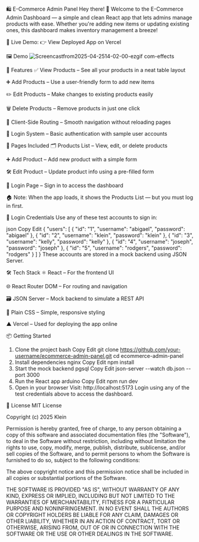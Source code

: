 🛍️ E-Commerce Admin Panel
Hey there! 👋
Welcome to the E-Commerce Admin Dashboard — a simple and clean React app that lets admins manage products with ease. Whether you're adding new items or updating existing ones, this dashboard makes inventory management a breeze!

🔗 Live Demo:
👉 View Deployed App on Vercel

🖼 Demo
![Screencastfrom2025-04-2514-02-00-ezgif com-effects](https://github.com/user-attachments/assets/592ee478-168f-4c79-87cd-83a09e00c94e)



🚀 Features
✅ View Products – See all your products in a neat table layout

➕ Add Products – Use a user-friendly form to add new items

✏️ Edit Products – Make changes to existing products easily

🗑️ Delete Products – Remove products in just one click

🔁 Client-Side Routing – Smooth navigation without reloading pages

🔐 Login System – Basic authentication with sample user accounts

📁 Pages Included
🗂️ Products List – View, edit, or delete products

➕ Add Product – Add new product with a simple form

🛠️ Edit Product – Update product info using a pre-filled form

🔐 Login Page – Sign in to access the dashboard

🏠 Note: When the app loads, it shows the Products List — but you must log in first.

👥 Login Credentials
Use any of these test accounts to sign in:

json
Copy
Edit
{
  "users": [
    { "id": "1", "username": "abigael", "password": "abigael" },
    { "id": "2", "username": "klein", "password": "klein" },
    { "id": "3", "username": "kelly", "password": "kelly" },
    { "id": "4", "username": "joseph", "password": "joseph" },
    { "id": "5", "username": "rodgers", "password": "rodgers" }
  ]
}
These accounts are stored in a mock backend using JSON Server.

🛠 Tech Stack
⚛️ React – For the frontend UI

🌐 React Router DOM – For routing and navigation

🗃️ JSON Server – Mock backend to simulate a REST API

🎨 Plain CSS – Simple, responsive styling

▲ Vercel – Used for deploying the app online

📦 Getting Started
1. Clone the project
bash
Copy
Edit
git clone https://github.com/your-username/ecommerce-admin-panel.git
cd ecommerce-admin-panel
2. Install dependencies
nginx
Copy
Edit
npm install
3. Start the mock backend
pgsql
Copy
Edit
json-server --watch db.json --port 3000
4. Run the React app
arduino
Copy
Edit
npm run dev
5. Open in your browser
Visit: http://localhost:5173
Login using any of the test credentials above to access the dashboard.

📄 License
MIT License

Copyright (c) 2025 Klein

Permission is hereby granted, free of charge, to any person obtaining a copy
of this software and associated documentation files (the "Software"), to deal
in the Software without restriction, including without limitation the rights
to use, copy, modify, merge, publish, distribute, sublicense, and/or sell
copies of the Software, and to permit persons to whom the Software is
furnished to do so, subject to the following conditions:

The above copyright notice and this permission notice shall be included in
all copies or substantial portions of the Software.

THE SOFTWARE IS PROVIDED "AS IS", WITHOUT WARRANTY OF ANY KIND, EXPRESS OR
IMPLIED, INCLUDING BUT NOT LIMITED TO THE WARRANTIES OF MERCHANTABILITY,
FITNESS FOR A PARTICULAR PURPOSE AND NONINFRINGEMENT. IN NO EVENT SHALL THE
AUTHORS OR COPYRIGHT HOLDERS BE LIABLE FOR ANY CLAIM, DAMAGES OR OTHER
LIABILITY, WHETHER IN AN ACTION OF CONTRACT, TORT OR OTHERWISE, ARISING FROM,
OUT OF OR IN CONNECTION WITH THE SOFTWARE OR THE USE OR OTHER DEALINGS IN
THE SOFTWARE.
